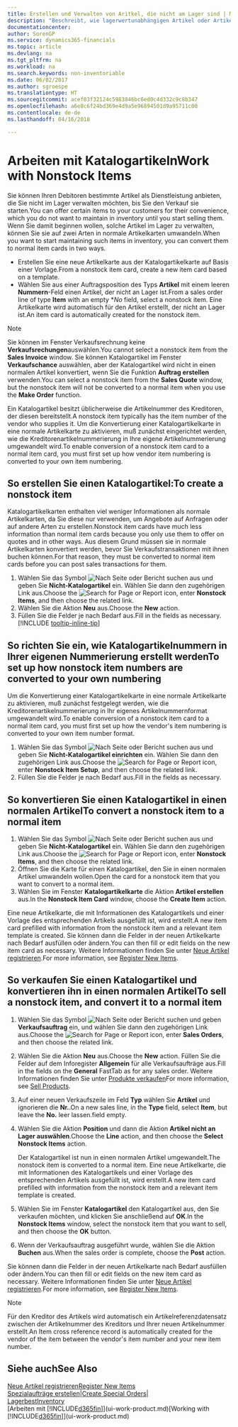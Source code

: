 ```yaml
---
title: Erstellen und Verwalten von Aritkel, die nicht am Lager sind | Microsoft Docs
description: "Beschreibt, wie lagerwertunabhängigen Artikel oder Artikel behandelt werden, die nicht in Ihrem Lagerbestand verwaltet werden."
documentationcenter: 
author: SorenGP
ms.service: dynamics365-financials
ms.topic: article
ms.devlang: na
ms.tgt_pltfrm: na
ms.workload: na
ms.search.keywords: non-inventoriable
ms.date: 06/02/2017
ms.author: sgroespe
ms.translationtype: HT
ms.sourcegitcommit: acef03f32124c5983846bc6ed0c4d332c9c8b347
ms.openlocfilehash: a6e8c6f24bd369e4d9a5e96894501d9a95711c00
ms.contentlocale: de-de
ms.lasthandoff: 04/16/2018

---
```

# <a name="work-with-nonstock-items"></a><span data-ttu-id="9f126-103">Arbeiten mit Katalogartikeln</span><span class="sxs-lookup"><span data-stu-id="9f126-103">Work with Nonstock Items</span></span>
<span data-ttu-id="9f126-104">Sie können Ihren Debitoren bestimmte Artikel als Dienstleistung anbieten, die Sie nicht im Lager verwalten möchten, bis Sie den Verkauf sie starten.</span><span class="sxs-lookup"><span data-stu-id="9f126-104">You can offer certain items to your customers for their convenience, which you do not want to maintain in inventory until you start selling them.</span></span> <span data-ttu-id="9f126-105">Wenn Sie damit beginnen wollen, solche Artikel im Lager zu verwalten, können Sie sie auf zwei Arten in normale Artikelkarten umwandeln.</span><span class="sxs-lookup"><span data-stu-id="9f126-105">When you want to start maintaining such items in inventory, you can convert them to normal item cards in two ways.</span></span>

* <span data-ttu-id="9f126-106">Erstellen Sie eine neue Artikelkarte aus der Katalogartikelkarte auf Basis einer Vorlage.</span><span class="sxs-lookup"><span data-stu-id="9f126-106">From a nonstock item card, create a new item card based on a template.</span></span>
* <span data-ttu-id="9f126-107">Wählen Sie aus einer Auftragsposition des Typs **Artikel** mit einem leeren **Nummern**-Feld einen Artikel, der nicht an Lager ist.</span><span class="sxs-lookup"><span data-stu-id="9f126-107">From a sales order line of type **Item** with an empty \**No* field, select a nonstock item.</span></span> <span data-ttu-id="9f126-108">Eine Artikelkarte wird automatisch für den Artikel erstellt, der nicht an Lager ist.</span><span class="sxs-lookup"><span data-stu-id="9f126-108">An item card is automatically created for the nonstock item.</span></span>

> [!NOTE]  
>   <span data-ttu-id="9f126-109">Sie können im Fenster Verkaufsrechnung keine **Verkaufsrechungen**auswählen.</span><span class="sxs-lookup"><span data-stu-id="9f126-109">You cannot select a nonstock item from the **Sales Invoice** window.</span></span> <span data-ttu-id="9f126-110">Sie können Katalogartikel im Fenster **Verkaufschance** auswählen, aber der Katalogartikel wird nicht in einen normalen Artikel konvertiert, wenn Sie die Funktion **Auftrag erstellen** verwenden.</span><span class="sxs-lookup"><span data-stu-id="9f126-110">You can select a nonstock item from the **Sales Quote** window, but the nonstock item will not be converted to a normal item when you use the **Make Order** function.</span></span>

<span data-ttu-id="9f126-111">Ein Katalogartikel besitzt üblicherweise die Artikelnummer des Kreditoren, der diesen bereitstellt.</span><span class="sxs-lookup"><span data-stu-id="9f126-111">A nonstock item typically has the item number of the vendor who supplies it.</span></span> <span data-ttu-id="9f126-112">Um die Konvertierung einer Katalogartikelkarte in eine normale Artikelkarte zu aktivieren, muß zunächst eingerichtet werden, wie die Kreditorenartikelnummerierung in Ihre eigene Artikelnummerierung umgewandelt wird.</span><span class="sxs-lookup"><span data-stu-id="9f126-112">To enable conversion of a nonstock item card to a normal item card, you must first set up how vendor item numbering is converted to your own item numbering.</span></span>   

## <a name="to-create-a-nonstock-item"></a><span data-ttu-id="9f126-113">So erstellen Sie einen Katalogartikel:</span><span class="sxs-lookup"><span data-stu-id="9f126-113">To create a nonstock item</span></span>
<span data-ttu-id="9f126-114">Katalogartikelkarten enthalten viel weniger Informationen als normale Artikelkarten, da Sie diese nur verwenden, um Angebote auf Anfragen oder auf andere Arten zu erstellen.</span><span class="sxs-lookup"><span data-stu-id="9f126-114">Nonstock item cards have much less information than normal item cards because you only use them to offer on quotes and in other ways.</span></span> <span data-ttu-id="9f126-115">Aus diesem Grund müssen sie in normale Artikelkarten konvertiert werden, bevor Sie Verkaufstransaktionen mit ihnen buchen können.</span><span class="sxs-lookup"><span data-stu-id="9f126-115">For that reason, they must be converted to normal item cards before you can post sales transactions for them.</span></span>

1. <span data-ttu-id="9f126-116">Wählen Sie das Symbol ![Nach Seite oder Bericht suchen](media/ui-search/search_small.png "Nach Seite oder Bericht suchen") aus und geben Sie **Nicht-Katalogartikel** ein. Wählen Sie dann den zugehörigen Link aus.</span><span class="sxs-lookup"><span data-stu-id="9f126-116">Choose the ![Search for Page or Report](media/ui-search/search_small.png "Search for Page or Report icon") icon, enter **Nonstock Items**, and then choose the related link.</span></span>
2. <span data-ttu-id="9f126-117">Wählen Sie die Aktion **Neu** aus.</span><span class="sxs-lookup"><span data-stu-id="9f126-117">Choose the **New** action.</span></span>
3. <span data-ttu-id="9f126-118">Füllen Sie die Felder je nach Bedarf aus.</span><span class="sxs-lookup"><span data-stu-id="9f126-118">Fill in the fields as necessary.</span></span> [!INCLUDE [tooltip-inline-tip](includes/tooltip-inline-tip_md.md)]

## <a name="to-set-up-how-nonstock-item-numbers-are-converted-to-your-own-numbering"></a><span data-ttu-id="9f126-119">So richten Sie ein, wie Katalogartikelnummern in Ihrer eigenen Nummerierung erstellt werden</span><span class="sxs-lookup"><span data-stu-id="9f126-119">To set up how nonstock item numbers are converted to your own numbering</span></span>
<span data-ttu-id="9f126-120">Um die Konvertierung einer Katalogartikelkarte in eine normale Artikelkarte zu aktivieren, muß zunächst festgelegt werden, wie die Kreditorenartikelnummerierung in Ihr eigenes Artikelnummernformat umgewandelt wird.</span><span class="sxs-lookup"><span data-stu-id="9f126-120">To enable conversion of a nonstock item card to a normal item card, you must first set up how the vendor's item numbering is converted to your own item number format.</span></span>

1. <span data-ttu-id="9f126-121">Wählen Sie das Symbol ![Nach Seite oder Bericht suchen](media/ui-search/search_small.png "Nach Seite oder Bericht suchen") aus und geben Sie **Nicht-Katalogartikel einrichten** ein. Wählen Sie dann den zugehörigen Link aus.</span><span class="sxs-lookup"><span data-stu-id="9f126-121">Choose the ![Search for Page or Report](media/ui-search/search_small.png "Search for Page or Report icon") icon, enter **Nonstock Item Setup**, and then choose the related link.</span></span>
2. <span data-ttu-id="9f126-122">Füllen Sie die Felder je nach Bedarf aus.</span><span class="sxs-lookup"><span data-stu-id="9f126-122">Fill in the fields as necessary.</span></span>

## <a name="to-convert-a-nonstock-item-to-a-normal-item"></a><span data-ttu-id="9f126-123">So konvertieren Sie einen Katalogartikel in einen normalen Artikel</span><span class="sxs-lookup"><span data-stu-id="9f126-123">To convert a nonstock item to a normal item</span></span>
1. <span data-ttu-id="9f126-124">Wählen Sie das Symbol ![Nach Seite oder Bericht suchen](media/ui-search/search_small.png "Nach Seite oder Bericht suchen") aus und geben Sie **Nicht-Katalogartikel** ein. Wählen Sie dann den zugehörigen Link aus.</span><span class="sxs-lookup"><span data-stu-id="9f126-124">Choose the ![Search for Page or Report](media/ui-search/search_small.png "Search for Page or Report icon") icon, enter **Nonstock Items**, and then choose the related link.</span></span>
2. <span data-ttu-id="9f126-125">Öffnen Sie die Karte für einen Katalogartikel, den Sie in einen normalen Artikel umwandeln wollen.</span><span class="sxs-lookup"><span data-stu-id="9f126-125">Open the card for a nonstock item that you want to convert to a normal item.</span></span>
3. <span data-ttu-id="9f126-126">Wählen Sie im Fenster **Katalogartikelkarte** die Aktion **Artikel erstellen** aus.</span><span class="sxs-lookup"><span data-stu-id="9f126-126">In the **Nonstock Item Card** window, choose the **Create Item** action.</span></span>

<span data-ttu-id="9f126-127">Eine neue Artikelkarte, die mit Informationen des Katalogartikels und einer Vorlage des entsprechenden Artikels ausgefüllt ist, wird erstellt.</span><span class="sxs-lookup"><span data-stu-id="9f126-127">A new item card prefilled with information from the nonstock item and a relevant item template is created.</span></span> <span data-ttu-id="9f126-128">Sie können dann die Felder in der neuen Artikelkarte nach Bedarf ausfüllen oder ändern.</span><span class="sxs-lookup"><span data-stu-id="9f126-128">You can then fill or edit fields on the new item card as necessary.</span></span> <span data-ttu-id="9f126-129">Weitere Informationen finden Sie unter [Neue Artikel registrieren](inventory-how-register-new-items.md).</span><span class="sxs-lookup"><span data-stu-id="9f126-129">For more information, see [Register New Items](inventory-how-register-new-items.md).</span></span>

## <a name="to-sell-a-nonstock-item-and-convert-it-to-a-normal-item"></a><span data-ttu-id="9f126-130">So verkaufen Sie einen Katalogartikel und konvertieren ihn in einen normalen Artikel</span><span class="sxs-lookup"><span data-stu-id="9f126-130">To sell a nonstock item, and convert it to a normal item</span></span>
1. <span data-ttu-id="9f126-131">Wählen Sie das Symbol ![Nach Seite oder Bericht suchen](media/ui-search/search_small.png "Nach Seite oder Bericht suchen") und geben **Verkaufsauftrag** ein, und wählen Sie dann den zugehörigen Link aus.</span><span class="sxs-lookup"><span data-stu-id="9f126-131">Choose the ![Search for Page or Report](media/ui-search/search_small.png "Search for Page or Report icon") icon, enter **Sales Orders**, and then choose the related link.</span></span>
2. <span data-ttu-id="9f126-132">Wählen Sie die Aktion **Neu** aus.</span><span class="sxs-lookup"><span data-stu-id="9f126-132">Choose the **New** action.</span></span> <span data-ttu-id="9f126-133">Füllen Sie die Felder auf dem Inforegister **Allgemein** für alle Verkaufsaufträge aus.</span><span class="sxs-lookup"><span data-stu-id="9f126-133">Fill in the fields on the **General** FastTab as for any sales order.</span></span> <span data-ttu-id="9f126-134">Weitere Informationen finden Sie unter [Produkte verkaufen](sales-how-sell-products.md)</span><span class="sxs-lookup"><span data-stu-id="9f126-134">For more information, see [Sell Products](sales-how-sell-products.md).</span></span>
3. <span data-ttu-id="9f126-135">Auf einer neuen Verkaufszeile im Feld **Typ** wählen Sie **Artikel** und ignorieren die **Nr.**.</span><span class="sxs-lookup"><span data-stu-id="9f126-135">On a new sales line, in the **Type** field, select **Item**, but leave the **No.**</span></span> <span data-ttu-id="9f126-136">leer lassen.</span><span class="sxs-lookup"><span data-stu-id="9f126-136">field empty.</span></span>
4. <span data-ttu-id="9f126-137">Wählen Sie die Aktion **Position** und dann die Aktion **Artikel nicht an Lager auswählen**.</span><span class="sxs-lookup"><span data-stu-id="9f126-137">Choose the **Line** action, and then choose the **Select Nonstock Items** action.</span></span>

    <span data-ttu-id="9f126-138">Der Katalogartikel ist nun in einen normalen Artikel umgewandelt.</span><span class="sxs-lookup"><span data-stu-id="9f126-138">The nonstock item is converted to a normal item.</span></span> <span data-ttu-id="9f126-139">Eine neue Artikelkarte, die mit Informationen des Katalogartikels und einer Vorlage des entsprechenden Artikels ausgefüllt ist, wird erstellt.</span><span class="sxs-lookup"><span data-stu-id="9f126-139">A new item card prefilled with information from the nonstock item and a relevant item template is created.</span></span>
5. <span data-ttu-id="9f126-140">Wählen Sie im Fenster **Katalogartikel** den Katalogartikel aus, den Sie verkaufen möchten, und klicken Sie anschließend auf **OK**.</span><span class="sxs-lookup"><span data-stu-id="9f126-140">In the **Nonstock Items** window, select the nonstock item that you want to sell, and then choose the **OK** button.</span></span>
6. <span data-ttu-id="9f126-141">Wenn der Verkaufsauftrag ausgeführt wurde, wählen Sie die Aktion **Buchen** aus.</span><span class="sxs-lookup"><span data-stu-id="9f126-141">When the sales order is complete, choose the **Post** action.</span></span>

<span data-ttu-id="9f126-142">Sie können dann die Felder in der neuen Artikelkarte nach Bedarf ausfüllen oder ändern.</span><span class="sxs-lookup"><span data-stu-id="9f126-142">You can then fill or edit fields on the new item card as necessary.</span></span> <span data-ttu-id="9f126-143">Weitere Informationen finden Sie unter [Neue Artikel registrieren](inventory-how-register-new-items.md).</span><span class="sxs-lookup"><span data-stu-id="9f126-143">For more information, see [Register New Items](inventory-how-register-new-items.md).</span></span>

> [!NOTE]  
>   <span data-ttu-id="9f126-144">Für den Kreditor des Artikels wird automatisch ein Artikelreferenzdatensatz zwischen der Artikelnummer des Kreditors und Ihrer neuen Artikelnummer erstellt.</span><span class="sxs-lookup"><span data-stu-id="9f126-144">An Item cross reference record is automatically created for the vendor of the item between the vendor's item number and your new item number.</span></span>

## <a name="see-also"></a><span data-ttu-id="9f126-145">Siehe auch</span><span class="sxs-lookup"><span data-stu-id="9f126-145">See Also</span></span>
[<span data-ttu-id="9f126-146">Neue Artikel registrieren</span><span class="sxs-lookup"><span data-stu-id="9f126-146">Register New Items</span></span>](inventory-how-register-new-items.md)  
<span data-ttu-id="9f126-147">[Spezialaufträge erstellen](sales-how-to-create-special-orders.md)|</span><span class="sxs-lookup"><span data-stu-id="9f126-147">[Create Special Orders](sales-how-to-create-special-orders.md)|</span></span>  
[<span data-ttu-id="9f126-148">Lagerbest</span><span class="sxs-lookup"><span data-stu-id="9f126-148">Inventory</span></span>](inventory-manage-inventory.md)  
<span data-ttu-id="9f126-149">[Arbeiten mit [!INCLUDE[d365fin](includes/d365fin_md.md)]](ui-work-product.md)</span><span class="sxs-lookup"><span data-stu-id="9f126-149">[Working with [!INCLUDE[d365fin](includes/d365fin_md.md)]](ui-work-product.md)</span></span>

